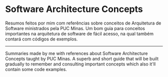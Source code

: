 # Software Architecture Concepts

Resumos feitos por mim com referências sobre conceitos de Arquitetura de Software ministrados pela PUC Minas. Um bom guia para conceitos importantes na arquitetura de software de fácil acesso, na qual também contará com códigos de exemplos. 

-------------

Summaries made by me with references about Software Architecture Concepts taught by PUC Minas. A superb and short guide that will be built gradually to remember and consulting important concepts which also it'll contain some code examples.



